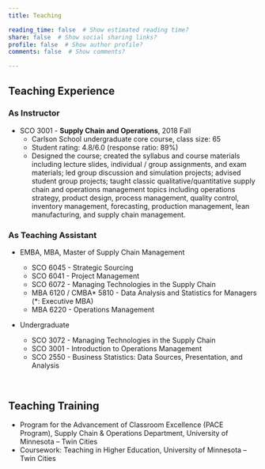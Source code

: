 ```yaml
---
title: Teaching

reading_time: false  # Show estimated reading time?
share: false  # Show social sharing links?
profile: false  # Show author profile?
comments: false  # Show comments?

---
```

## Teaching Experience
### As Instructor
- SCO 3001 - **Supply Chain and Operations**, 2018 Fall
    - Carlson School undergraduate core course, class size: 65
    - Student rating: 4.8/6.0 (response ratio: 89%)
    - Designed the course; created the syllabus and course materials including lecture slides, individual / group assignments, and exam materials; led group discussion and simulation projects; advised student group projects; taught classic qualitative/quantitative supply chain and operations management topics including operations strategy, product design, process management, quality control, inventory management, forecasting, production management, lean manufacturing, and supply chain management.

### As Teaching Assistant
- EMBA, MBA, Master of Supply Chain Management
    - SCO 6045 - Strategic Sourcing
    - SCO 6041 - Project Management
    - SCO 6072 - Managing Technologies in the Supply Chain
    - MBA 6120 / CMBA* 5810 - Data Analysis and Statistics for Managers (*: Executive MBA)
    - MBA 6220 - Operations Management                                                                            

- Undergraduate
    - SCO 3072 - Managing Technologies in the Supply Chain
    - SCO 3001 - Introduction to Operations Management
    - SCO 2550 - Business Statistics: Data Sources, Presentation, and Analysis

<br/>

## Teaching Training
- Program for the Advancement of Classroom Excellence (PACE Program), Supply Chain & Operations Department, University of Minnesota – Twin Cities 
- Coursework: Teaching in Higher Education, University of Minnesota – Twin Cities